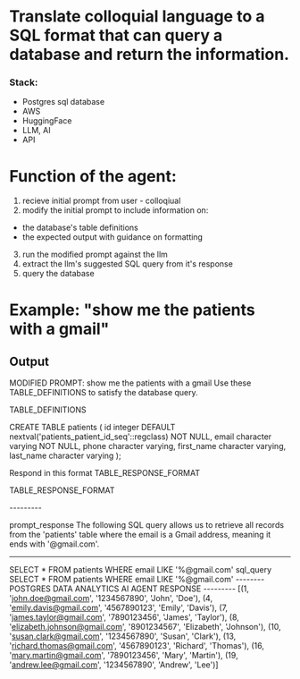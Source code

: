 # Translate colloquial language to a SQL format that can query a database and return the information.

### Stack:
- Postgres sql database
- AWS
- HuggingFace
- LLM, AI
- API

# Function of the agent:
1. recieve initial prompt from user - colloqiual
2. modify the initial prompt to include information on:
- the database's table definitions
- the expected output with guidance on formatting
3. run the modified prompt against the llm
4. extract the llm's suggested SQL query from it's response
5. query the database

# Example: "show me the patients with a gmail"

## Output
MODIFIED PROMPT: show me the patients with a gmail Use these TABLE_DEFINITIONS to satisfy the database query.

TABLE_DEFINITIONS

CREATE TABLE patients (
    id integer DEFAULT nextval('patients_patient_id_seq'::regclass) NOT NULL,
    email character varying NOT NULL,
    phone character varying,
    first_name character varying,
    last_name character varying
); 

Respond in this format TABLE_RESPONSE_FORMAT

TABLE_RESPONSE_FORMAT

<explanation of the sql query>
            ---------
<sql query exclusively as raw text>
            
prompt_response The following SQL query allows us to retrieve all records from the 'patients' table where the email is a Gmail address, meaning it ends with '@gmail.com'.

---------
SELECT * FROM patients WHERE email LIKE '%@gmail.com'
sql_query SELECT * FROM patients WHERE email LIKE '%@gmail.com'
-------- POSTGRES DATA ANALYTICS AI AGENT RESPONSE ---------
[(1, 'john.doe@gmail.com', '1234567890', 'John', 'Doe'), (4, 'emily.davis@gmail.com', '4567890123', 'Emily', 'Davis'), (7, 'james.taylor@gmail.com', '7890123456', 'James', 'Taylor'), (8, 'elizabeth.johnson@gmail.com', '8901234567', 'Elizabeth', 'Johnson'), (10, 'susan.clark@gmail.com', '1234567890', 'Susan', 'Clark'), (13, 'richard.thomas@gmail.com', '4567890123', 'Richard', 'Thomas'), (16, 'mary.martin@gmail.com', '7890123456', 'Mary', 'Martin'), (19, 'andrew.lee@gmail.com', '1234567890', 'Andrew', 'Lee')]